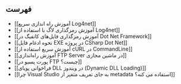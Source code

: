 ## فهرست
- [[آموزش راه اندازی سریع Log4net]]
- [[آموزش رمزگذاری لاگ با استفاده از Log4net]]
- [[آموزش رمزگذاری فایل‌های کانفیگ در Dot Net Framework]]
- [[نحوه ادغام فایل EXE در پروژه CSharp Dot Net]]
- [[آموزش سریع استفاده از cURL در CommandLine]]
- [[آموزش راه‌اندازی FTP Server در ماشین مجازی]]
- [[پورت پسیو در FTP چیست؟]]
- [[فراخوانی پویای DLL در ویندوز (Dynamic DLL Loading)]]
- [[چرا Visual Studio به جای تعریف متغیر از metadata استفاده می کنه؟]]
